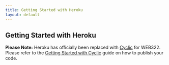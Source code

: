 ```yaml
---
title: Getting Started with Heroku
layout: default
---
```


## Getting Started with Heroku

**Please Note:** Heroku has officially been replaced with [Cyclic](https://www.cyclic.sh/) for WEB322.  Please refer to the [Getting Started with Cyclic](https://web322.ca/getting-started-with-cyclic) guide on how to publish your code.


